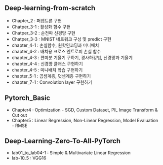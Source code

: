 ## Deep-learning-from-scratch
- Chapter_2 : 퍼셉트론 구현
- Chatper_3-1 : 활성화 함수 구현
- Chatper_3-2 : 순전파 신경망 구현
- Chatper_3-3 : MNIST 네트워크 구성 및 predict 구현
- chapter_4-1 : 손실함수, 원핫인코딩과 미니배치
- chapter_4-2 : 배치용 크로스 엔트로피 손실 함수
- chapter_4-3 : 편미분 기울기 구하기, 경사하강법, 신경망과 기울기
- chapter_4-4 : 신경망 클래스 구현하기
- chapter_4-5 : 미니배치 학습 구현하기
- chapter_5-1 : 곱셈계층, 덧셈계층 구현하기
- chapter_7-1 : Convolution layer 구현하기


## Pytorch_Basic
- Chapter4 : Optimization - SGD, Custom Dataset, PIL Image Transform & Cut out
- Chapter5 : Linear Regression, Non-Linear Regression, Model Evaluation - RMSE


## Deep-Learning-Zero-To-All-PyTorch
- lab01_to_lab04-1 : Simple & Multivariate Linear Regression
- lab-10_5 : VGG16
